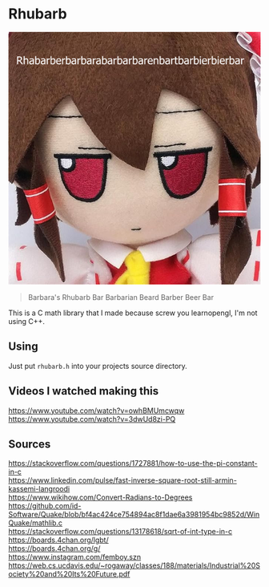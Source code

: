 
# Rhubarb

![](./rhubarblogo.png)

> Barbara's Rhubarb Bar Barbarian Beard Barber Beer Bar

This is a C math library that I made because screw you learnopengl, I'm not using C++.

## Using

Just put `rhubarb.h` into your projects source directory.

## Videos I watched making this

https://www.youtube.com/watch?v=owhBMUmcwqw \
https://www.youtube.com/watch?v=3dwUd8zi-PQ

## Sources

https://stackoverflow.com/questions/1727881/how-to-use-the-pi-constant-in-c \
https://www.linkedin.com/pulse/fast-inverse-square-root-still-armin-kassemi-langroodi \
https://www.wikihow.com/Convert-Radians-to-Degrees \
https://github.com/id-Software/Quake/blob/bf4ac424ce754894ac8f1dae6a3981954bc9852d/WinQuake/mathlib.c \
https://stackoverflow.com/questions/13178618/sqrt-of-int-type-in-c \
https://boards.4chan.org/lgbt/ \
https://boards.4chan.org/g/ \
https://www.instagram.com/femboy.szn \
https://web.cs.ucdavis.edu/~rogaway/classes/188/materials/Industrial%20Society%20and%20Its%20Future.pdf